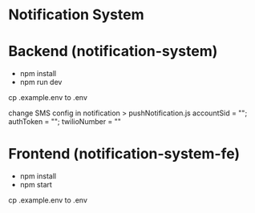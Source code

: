 # Notification System

# Backend (notification-system)
- npm install
- npm run dev

cp .example.env to .env

change SMS config in notification > pushNotification.js
accountSid = "";
authToken = "";
twilioNumber = ""

# Frontend (notification-system-fe)
- npm install
- npm start

cp .example.env to .env
 
